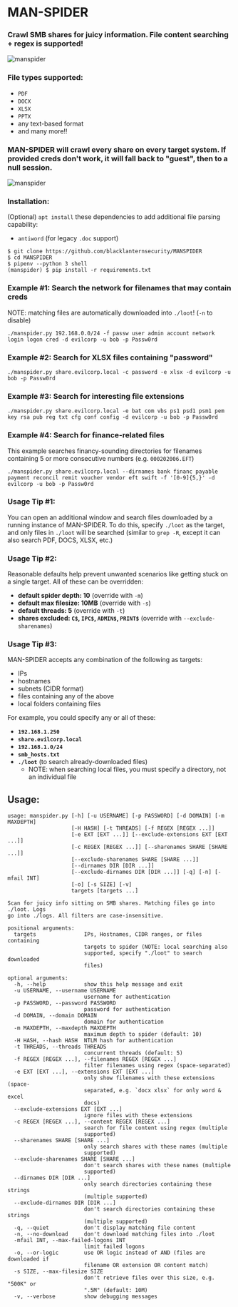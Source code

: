 # MAN-SPIDER
### Crawl SMB shares for juicy information.  File content searching + regex is supported!

![manspider](https://user-images.githubusercontent.com/20261699/74963251-6a08de80-53df-11ea-88f4-60c39665dfa2.gif)

### File types supported:
- `PDF`
- `DOCX`
- `XLSX`
- `PPTX`
- any text-based format
- and many more!!

### MAN-SPIDER will crawl every share on every target system.  If provided creds don't work, it will fall back to "guest", then to a null session.
![manspider](https://user-images.githubusercontent.com/20261699/80316979-f9ab7e80-87ce-11ea-9628-3c22a07e8378.png)

### Installation:
(Optional) `apt install` these dependencies to add additional file parsing capability:
- `antiword` (for legacy `.doc` support)
~~~
$ git clone https://github.com/blacklanternsecurity/MANSPIDER
$ cd MANSPIDER
$ pipenv --python 3 shell
(manspider) $ pip install -r requirements.txt
~~~

### Example #1: Search the network for filenames that may contain creds
NOTE: matching files are automatically downloaded into `./loot`! (`-n` to disable)
~~~
./manspider.py 192.168.0.0/24 -f passw user admin account network login logon cred -d evilcorp -u bob -p Passw0rd
~~~

### Example #2: Search for XLSX files containing "password"
~~~
./manspider.py share.evilcorp.local -c password -e xlsx -d evilcorp -u bob -p Passw0rd
~~~

### Example #3: Search for interesting file extensions
~~~
./manspider.py share.evilcorp.local -e bat com vbs ps1 psd1 psm1 pem key rsa pub reg txt cfg conf config -d evilcorp -u bob -p Passw0rd
~~~

### Example #4: Search for finance-related files
This example searches financy-sounding directories for filenames containing 5 or more consecutive numbers (e.g. `000202006.EFT`)
~~~
./manspider.py share.evilcorp.local --dirnames bank financ payable payment reconcil remit voucher vendor eft swift -f '[0-9]{5,}' -d evilcorp -u bob -p Passw0rd
~~~

### Usage Tip #1:
You can open an additional window and search files downloaded by a running instance of MAN-SPIDER.  To do this, specify `./loot` as the target, and only files in `./loot` will be searched (similar to `grep -R`, except it can also search PDF, DOCS, XLSX, etc.)

### Usage Tip #2:
Reasonable defaults help prevent unwanted scenarios like getting stuck on a single target.  All of these can be overridden:
- **default spider depth: 10** (override with `-m`)
- **default max filesize: 10MB** (override with `-s`)
- **default threads: 5** (override with `-t`)
- **shares excluded: `C$`, `IPC$`, `ADMIN$`, `PRINT$`** (override with `--exclude-sharenames`)

### Usage Tip #3:
MAN-SPIDER accepts any combination of the following as targets:
- IPs
- hostnames
- subnets (CIDR format)
- files containing any of the above
- local folders containing files

For example, you could specify any or all of these:
- **`192.168.1.250`**
- **`share.evilcorp.local`**
- **`192.168.1.0/24`**
- **`smb_hosts.txt`**
- **`./loot`** (to search already-downloaded files)
    - NOTE: when searching local files, you must specify a directory, not an individual file

## Usage:
~~~
usage: manspider.py [-h] [-u USERNAME] [-p PASSWORD] [-d DOMAIN] [-m MAXDEPTH]
                    [-H HASH] [-t THREADS] [-f REGEX [REGEX ...]]
                    [-e EXT [EXT ...]] [--exclude-extensions EXT [EXT ...]]
                    [-c REGEX [REGEX ...]] [--sharenames SHARE [SHARE ...]]
                    [--exclude-sharenames SHARE [SHARE ...]]
                    [--dirnames DIR [DIR ...]]
                    [--exclude-dirnames DIR [DIR ...]] [-q] [-n] [-mfail INT]
                    [-o] [-s SIZE] [-v]
                    targets [targets ...]

Scan for juicy info sitting on SMB shares. Matching files go into ./loot. Logs
go into ./logs. All filters are case-insensitive.

positional arguments:
  targets               IPs, Hostnames, CIDR ranges, or files containing
                        targets to spider (NOTE: local searching also
                        supported, specify "./loot" to search downloaded
                        files)

optional arguments:
  -h, --help            show this help message and exit
  -u USERNAME, --username USERNAME
                        username for authentication
  -p PASSWORD, --password PASSWORD
                        password for authentication
  -d DOMAIN, --domain DOMAIN
                        domain for authentication
  -m MAXDEPTH, --maxdepth MAXDEPTH
                        maximum depth to spider (default: 10)
  -H HASH, --hash HASH  NTLM hash for authentication
  -t THREADS, --threads THREADS
                        concurrent threads (default: 5)
  -f REGEX [REGEX ...], --filenames REGEX [REGEX ...]
                        filter filenames using regex (space-separated)
  -e EXT [EXT ...], --extensions EXT [EXT ...]
                        only show filenames with these extensions (space-
                        separated, e.g. `docx xlsx` for only word & excel
                        docs)
  --exclude-extensions EXT [EXT ...]
                        ignore files with these extensions
  -c REGEX [REGEX ...], --content REGEX [REGEX ...]
                        search for file content using regex (multiple
                        supported)
  --sharenames SHARE [SHARE ...]
                        only search shares with these names (multiple
                        supported)
  --exclude-sharenames SHARE [SHARE ...]
                        don't search shares with these names (multiple
                        supported)
  --dirnames DIR [DIR ...]
                        only search directories containing these strings
                        (multiple supported)
  --exclude-dirnames DIR [DIR ...]
                        don't search directories containing these strings
                        (multiple supported)
  -q, --quiet           don't display matching file content
  -n, --no-download     don't download matching files into ./loot
  -mfail INT, --max-failed-logons INT
                        limit failed logons
  -o, --or-logic        use OR logic instead of AND (files are downloaded if
                        filename OR extension OR content match)
  -s SIZE, --max-filesize SIZE
                        don't retrieve files over this size, e.g. "500K" or
                        ".5M" (default: 10M)
  -v, --verbose         show debugging messages
~~~